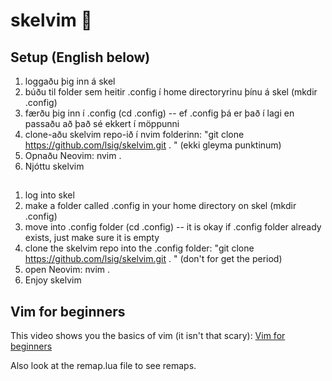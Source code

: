 # skelvim :space_invader:

## Setup (English below)

1. loggaðu þig inn á skel
2. búðu til folder sem heitir .config í home directoryrinu þínu á skel (mkdir .config)
3. færðu þig inn í .config (cd .config) -- ef .config þá er það í lagi en passaðu að það sé ekkert í möppunni
4. clone-aðu skelvim repo-ið í nvim folderinn: "git clone https://github.com/lsig/skelvim.git . " (ekki gleyma punktinum)
5. Opnaðu Neovim: nvim .
6. Njóttu skelvim

##

1. log into skel
2. make a folder called .config in your home directory on skel (mkdir .config)
3. move into .config folder (cd .config) -- it is okay if .config folder already exists, just make sure it is empty
4. clone the skelvim repo into the .config folder: "git clone https://github.com/lsig/skelvim.git . " (don't for get the period)
5. open Neovim: nvim .
6. Enjoy skelvim

## Vim for beginners 
This video shows you the basics of vim (it isn't that scary): [Vim for beginners](https://www.youtube.com/watch?v=X6AR2RMB5tE&list=PLm323Lc7iSW_wuxqmKx_xxNtJC_hJbQ7R&ab_channel=ThePrimeagen)

Also look at the remap.lua file to see remaps. 
